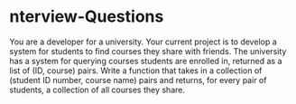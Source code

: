 # nterview-Questions
You are a developer for a university. Your current project is to develop a system for students to find courses they share with friends. The university has a system for querying courses students are enrolled in, returned as a list of (ID, course) pairs.  Write a function that takes in a collection of (student ID number, course name) pairs and returns, for every pair of students, a collection of all courses they share.
